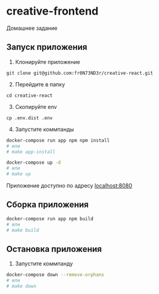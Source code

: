 # creative-frontend
Домашнее задание

## Запуск приложения

1. Клонируйте приложение

```
git clone git@github.com:fr0N73ND3r/creative-react.git
```

2. Перейдите в папку

```
cd creative-react
```

3. Скопируйте env

```
cp .env.dist .env
```

4. Запустите коммпанды

``` bash
docker-compose run app npm npm install
# или
# make app-install

docker-compose up -d
# или
# make up
```

Приложение доступно по адресу [localhost:8080][1]

## Сборка приложения

``` bash
docker-compose run app npm build
# или
# make build
```

## Остановка приложения

1. Запустите коммпанду

``` bash
docker-compose down --remove-orphans
# или
# make down
```

[1]: http://localhost:8080